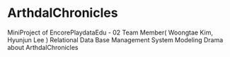 # ArthdalChronicles
MiniProject of EncorePlaydataEdu - 02  Team Member( Woongtae Kim, Hyunjun Lee )  Relational Data Base Management System Modeling  Drama about ArthdalChronicles
